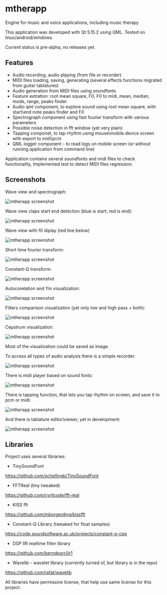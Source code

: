 # mtherapp
Engine for music and voice applications, including music therapy

This application was developed with Qt 5.15.2 using QML. Tested on linux/android/windows.

Current status is pre-alpha, no releases yet.

## Features

* Audio recording, audio playing (from file or recorder)
* MIDI files loading, saving, generating (several effects functions migrated from guitar tablatures)
* Audio generation from MIDI files using soundfonts
* Feature extration: root mean square, F0, F0 to midi, mean, median, mode, range, peaks finder
* Audio qml component, to explore sound using root mean square, with start\end note peaks finder and F0
* Spectrograph component using fast fourier transform with various parameters
* Possible noise detection in fft window (yet very plain)
* Tapping componet, to tap rhythm using mouse\mobile device screen with export to midi\pcm
* QML logger component - to read logs on mobile screen (or without running application from command line)

Application contains several soundfonts and midi files to check functionality,
Implemented test to detect MIDI files regression.

## Screenshots

Wave view and spectrograph:

![mtherapp screenshot](res/info/screenshots/wave_fft.png)

Wave view claps start end detection (blue is start, red is end):

![mtherapp screenshot](res/info/screenshots/claps.png)

Wave view with f0 diplay (red line below)

![mtherapp screenshot](res/info/screenshots/wave_f0.png)

Short time fourier transform:

![mtherapp screenshot](res/info/screenshots/stft.png)

Constant-Q transform:

![mtherapp screenshot](res/info/screenshots/constq.png)

Autocorelation and Yin visualization:

![mtherapp screenshot](res/info/screenshots/acf.png)

Filters comparison visualization (yet only low and high pass + both):

![mtherapp screenshot](res/info/screenshots/filters.png)

Cepstrum visualization:

![mtherapp screenshot](res/info/screenshots/cepstrum.png)

Most of the visualization could be saved as image.

To access all types of audio analysis there is a simple recorder:

![mtherapp screenshot](res/info/screenshots/recorder.png)

There is midi player based on sound fonts:

![mtherapp screenshot](res/info/screenshots/midi_2.png)

There is tapping function, that lets you tap rhythm on screen, and save it to pcm or midi:

![mtherapp screenshot](res/info/screenshots/tapping.png)

And there is tablature editor\viewer, yet in development:

![mtherapp screenshot](res/info/screenshots/tab.png)


## Libraries

Project uses several libraries:

* TinySoundFont

https://github.com/schellingb/TinySoundFont

* FFTReal (tiny tweaked)

https://github.com/cyrilcode/fft-real

* KISS fft

https://github.com/mborgerding/kissfft

* Constant-Q Library (tweaked for float samples)

https://code.soundsoftware.ac.uk/projects/constant-q-cpp

* DSP IIR realtime filter library

https://github.com/berndporr/iir1

* Wavelib - wavelet library (currently turned of, but library is in the repo)

https://github.com/rafat/wavelib


All libraries have permissive license, that help use same license for this project.